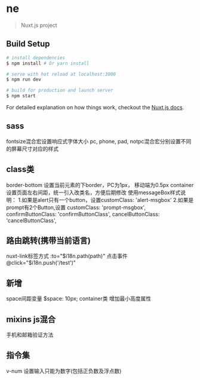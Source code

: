 # ne

> Nuxt.js project

## Build Setup

``` bash
# install dependencies
$ npm install # Or yarn install

# serve with hot reload at localhost:3000
$ npm run dev

# build for production and launch server
$ npm start
```

For detailed explanation on how things work, checkout the [Nuxt.js docs](https://github.com/nuxt/nuxt.js).

## sass
fontsize混合宏设置响应式字体大小
pc, phone, pad, notpc混合宏分别设置不同的屏幕尺寸对应的样式

## class类
border-bottom 设置当前元素的下border，PC为1px， 移动端为0.5px
container 设置页面左右间距，统一引入改类名，方便后期修改
使用messageBox样式说明：
1.如果是alert只有一个button，设置customClass: 'alert-msgbox'
2.如果是prompt有2个Button,设置
  customClass: 'prompt-msgbox',
  confirmButtonClass: 'confirmButtonClass',
  cancelButtonClass: 'cancelButtonClass',

## 路由跳转(携带当前语言)
nuxt-link标签方式 :to="$i18n.path(path)"
点击事件  @click="$i18n.push('/test')"

## 新增
space间距变量 $space: 10px;
container类  增加最小高度属性

## mixins js混合
手机和邮箱验证方法

## 指令集
v-num 设置输入只能为数字(包括正负数及浮点数)
